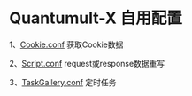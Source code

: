 # Quantumult-X 自用配置

1、[Cookie.conf](https://github.com/lookun/Quantumult-X/blob/main/Cookie.conf) 获取Cookie数据

2、[Script.conf](https://github.com/lookun/Quantumult-X/blob/main/Script.conf) request或response数据重写

3、[TaskGallery.conf](https://github.com/lookun/Quantumult-X/blob/main/TaskGallery.json) 定时任务
